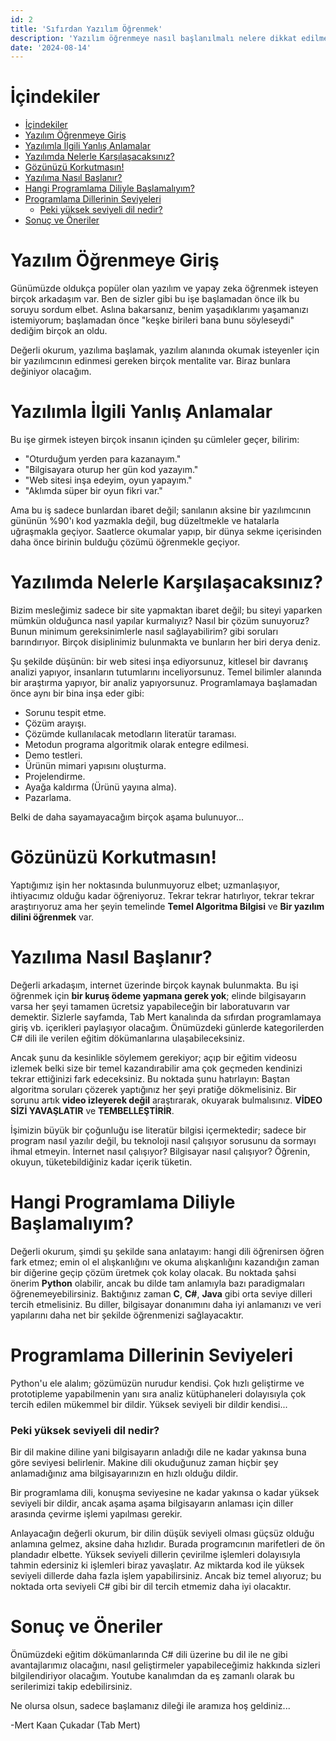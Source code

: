 ```yaml
---
id: 2
title: 'Sıfırdan Yazılım Öğrenmek'
description: 'Yazılım öğrenmeye nasıl başlanılmalı nelere dikkat edilmeli'
date: '2024-08-14'
---
```


# İçindekiler
- [İçindekiler](#i̇çindekiler)
- [Yazılım Öğrenmeye Giriş](#yazılım-öğrenmeye-giriş)
- [Yazılımla İlgili Yanlış Anlamalar](#yazılımla-i̇lgili-yanlış-anlamalar)
- [Yazılımda Nelerle Karşılaşacaksınız?](#yazılımda-nelerle-karşılaşacaksınız)
- [Gözünüzü Korkutmasın!](#gözünüzü-korkutmasın)
- [Yazılıma Nasıl Başlanır?](#yazılıma-nasıl-başlanır)
- [Hangi Programlama Diliyle Başlamalıyım?](#hangi-programlama-diliyle-başlamalıyım)
- [Programlama Dillerinin Seviyeleri](#programlama-dillerinin-seviyeleri)
    - [Peki yüksek seviyeli dil nedir?](#peki-yüksek-seviyeli-dil-nedir)
- [Sonuç ve Öneriler](#sonuç-ve-öneriler)

# Yazılım Öğrenmeye Giriş
Günümüzde oldukça popüler olan yazılım ve yapay zeka öğrenmek isteyen birçok arkadaşım var. Ben de sizler gibi bu işe başlamadan önce ilk bu soruyu sordum elbet. Aslına bakarsanız, benim yaşadıklarımı yaşamanızı istemiyorum; başlamadan önce "keşke birileri bana bunu söyleseydi" dediğim birçok an oldu.

Değerli okurum, yazılıma başlamak, yazılım alanında okumak isteyenler için bir yazılımcının edinmesi gereken birçok mentalite var. Biraz bunlara değiniyor olacağım.

# Yazılımla İlgili Yanlış Anlamalar
Bu işe girmek isteyen birçok insanın içinden şu cümleler geçer, bilirim:
* "Oturduğum yerden para kazanayım."
* "Bilgisayara oturup her gün kod yazayım."
* "Web sitesi inşa edeyim, oyun yapayım."
* "Aklımda süper bir oyun fikri var."

Ama bu iş sadece bunlardan ibaret değil; sanılanın aksine bir yazılımcının gününün %90'ı kod yazmakla değil, bug düzeltmekle ve hatalarla uğraşmakla geçiyor. Saatlerce okumalar yapıp, bir dünya sekme içerisinden daha önce birinin bulduğu çözümü öğrenmekle geçiyor.

# Yazılımda Nelerle Karşılaşacaksınız?
Bizim mesleğimiz sadece bir site yapmaktan ibaret değil; bu siteyi yaparken mümkün olduğunca nasıl yapılar kurmalıyız? Nasıl bir çözüm sunuyoruz? Bunun minimum gereksinimlerle nasıl sağlayabilirim? gibi soruları barındırıyor. Birçok disiplinimiz bulunmakta ve bunların her biri derya deniz.

Şu şekilde düşünün: bir web sitesi inşa ediyorsunuz, kitlesel bir davranış analizi yapıyor, insanların tutumlarını inceliyorsunuz. Temel bilimler alanında bir araştırma yapıyor, bir analiz yapıyorsunuz. Programlamaya başlamadan önce aynı bir bina inşa eder gibi:

* Sorunu tespit etme.
* Çözüm arayışı.
* Çözümde kullanılacak metodların literatür taraması.
* Metodun programa algoritmik olarak entegre edilmesi.
* Demo testleri.
* Ürünün mimari yapısını oluşturma.
* Projelendirme.
* Ayağa kaldırma (Ürünü yayına alma).
* Pazarlama.

Belki de daha sayamayacağım birçok aşama bulunuyor...

# Gözünüzü Korkutmasın!
Yaptığımız işin her noktasında bulunmuyoruz elbet; uzmanlaşıyor, ihtiyacımız olduğu kadar öğreniyoruz. Tekrar tekrar hatırlıyor, tekrar tekrar araştırıyoruz ama her şeyin temelinde __Temel Algoritma Bilgisi__ ve __Bir yazılım dilini öğrenmek__ var.

# Yazılıma Nasıl Başlanır?
Değerli arkadaşım, internet üzerinde birçok kaynak bulunmakta. Bu işi öğrenmek için __bir kuruş ödeme yapmana gerek yok__; elinde bilgisayarın varsa her şeyi tamamen ücretsiz yapabileceğin bir laboratuvarın var demektir. Sizlerle sayfamda, Tab Mert kanalında da sıfırdan programlamaya giriş vb. içerikleri paylaşıyor olacağım. Önümüzdeki günlerde kategorilerden C# dili ile verilen eğitim dökümanlarına ulaşabileceksiniz.

Ancak şunu da kesinlikle söylemem gerekiyor; açıp bir eğitim videosu izlemek belki size bir temel kazandırabilir ama çok geçmeden kendinizi tekrar ettiğinizi fark edeceksiniz. Bu noktada şunu hatırlayın: Baştan algoritma soruları çözerek yaptığınız her şeyi pratiğe dökmelisiniz. Bir sorunu artık __video izleyerek değil__ araştırarak, okuyarak bulmalısınız. __VİDEO SİZİ YAVAŞLATIR__ ve __TEMBELLEŞTİRİR__.

İşimizin büyük bir çoğunluğu ise literatür bilgisi içermektedir; sadece bir program nasıl yazılır değil, bu teknoloji nasıl çalışıyor sorusunu da sormayı ihmal etmeyin. İnternet nasıl çalışıyor? Bilgisayar nasıl çalışıyor? Öğrenin, okuyun, tüketebildiğiniz kadar içerik tüketin.

# Hangi Programlama Diliyle Başlamalıyım?
Değerli okurum, şimdi şu şekilde sana anlatayım: hangi dili öğrenirsen öğren fark etmez; emin ol el alışkanlığını ve okuma alışkanlığını kazandığın zaman bir diğerine geçip çözüm üretmek çok kolay olacak. Bu noktada şahsi önerim __Python__ olabilir, ancak bu dilde tam anlamıyla bazı paradigmaları öğrenemeyebilirsiniz. Baktığınız zaman __C__, __C#__, __Java__ gibi orta seviye dilleri tercih etmelisiniz. Bu diller, bilgisayar donanımını daha iyi anlamanızı ve veri yapılarını daha net bir şekilde öğrenmenizi sağlayacaktır.

# Programlama Dillerinin Seviyeleri
Python'u ele alalım; gözümüzün nurudur kendisi. Çok hızlı geliştirme ve prototipleme yapabilmenin yanı sıra analiz kütüphaneleri dolayısıyla çok tercih edilen mükemmel bir dildir. Yüksek seviyeli bir dildir kendisi...

### Peki yüksek seviyeli dil nedir?
Bir dil makine diline yani bilgisayarın anladığı dile ne kadar yakınsa buna göre seviyesi belirlenir. Makine dili okuduğunuz zaman hiçbir şey anlamadığınız ama bilgisayarınızın en hızlı olduğu dildir.

Bir programlama dili, konuşma seviyesine ne kadar yakınsa o kadar yüksek seviyeli bir dildir, ancak aşama aşama bilgisayarın anlaması için diller arasında çevirme işlemi yapılması gerekir.

Anlayacağın değerli okurum, bir dilin düşük seviyeli olması güçsüz olduğu anlamına gelmez, aksine daha hızlıdır. Burada programcının marifetleri de ön plandadır elbette. Yüksek seviyeli dillerin çevirilme işlemleri dolayısıyla tahmin edersiniz ki işlemleri biraz yavaşlatır. Az miktarda kod ile yüksek seviyeli dillerde daha fazla işlem yapabilirsiniz. Ancak biz temel alıyoruz; bu noktada orta seviyeli C# gibi bir dil tercih etmemiz daha iyi olacaktır.

# Sonuç ve Öneriler
Önümüzdeki eğitim dökümanlarında C# dili üzerine bu dil ile ne gibi avantajlarımız olacağını, nasıl geliştirmeler yapabileceğimiz hakkında sizleri bilgilendiriyor olacağım. Youtube kanalımdan da eş zamanlı olarak bu serilerimizi takip edebilirsiniz.

Ne olursa olsun, sadece başlamanız dileği ile aramıza hoş geldiniz...

-Mert Kaan Çukadar (Tab Mert)
